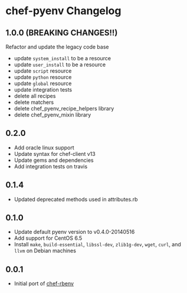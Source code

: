 # chef-pyenv Changelog

## 1.0.0 (BREAKING CHANGES!!)
Refactor and update the legacy code base
* update `system_install` to be a resource
* update `user_install` to be a resource
* update `script` resource
* update `python` resource
* update `global` resource
* update integration tests
* delete all recipes
* delete matchers
* delete chef_pyenv_recipe_helpers library
* delete chef_pyenv_mixin library

## 0.2.0
* Add oracle linux support
* Update syntax for chef-client v13
* Update gems and dependencies
* Add integration tests on travis

## 0.1.4
* Updated deprecated methods used in attributes.rb

## 0.1.0

* Update default pyenv version to v0.4.0-20140516
* Add support for CentOS 6.5
* Install `make`, `build-essential`, `libssl-dev`, `zlib1g-dev`, `wget`,
  `curl`, and `llvm` on Debian machines

## 0.0.1

* Initial port of [chef-rbenv](https://github.com/fnichol/chef-rbenv)
